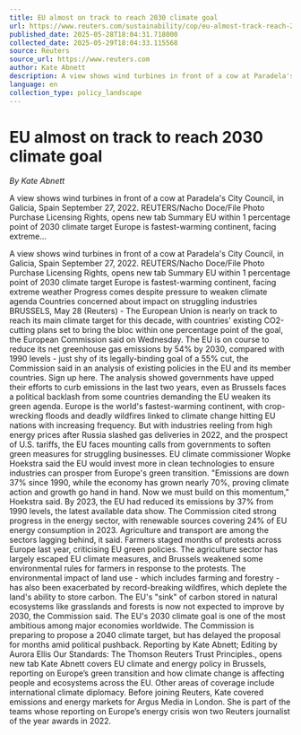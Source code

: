 ```yaml
---
title: EU almost on track to reach 2030 climate goal
url: https://www.reuters.com/sustainability/cop/eu-almost-track-reach-2030-climate-goal-2025-05-28/
published_date: 2025-05-28T18:04:31.718000
collected_date: 2025-05-29T18:04:33.115568
source: Reuters
source_url: https://www.reuters.com
author: Kate Abnett
description: A view shows wind turbines in front of a cow at Paradela's City Council, in Galicia, Spain September 27, 2022. REUTERS/Nacho Doce/File Photo Purchase Licensing Rights, opens new tab Summary EU within 1 percentage point of 2030 climate target Europe is fastest-warming continent, facing extreme...
language: en
collection_type: policy_landscape
---
```


# EU almost on track to reach 2030 climate goal

*By Kate Abnett*

A view shows wind turbines in front of a cow at Paradela's City Council, in Galicia, Spain September 27, 2022. REUTERS/Nacho Doce/File Photo Purchase Licensing Rights, opens new tab Summary EU within 1 percentage point of 2030 climate target Europe is fastest-warming continent, facing extreme...

A view shows wind turbines in front of a cow at Paradela's City Council, in Galicia, Spain September 27, 2022. REUTERS/Nacho Doce/File Photo Purchase Licensing Rights, opens new tab Summary EU within 1 percentage point of 2030 climate target Europe is fastest-warming continent, facing extreme weather Progress comes despite pressure to weaken climate agenda Countries concerned about impact on struggling industries BRUSSELS, May 28 (Reuters) - The European Union is nearly on track to reach its main climate target for this decade, with countries' existing CO2-cutting plans set to bring the bloc within one percentage point of the goal, the European Commission said on Wednesday. The EU is on course to reduce its net greenhouse gas emissions by 54% by 2030, compared with 1990 levels - just shy of its legally-binding goal of a 55% cut, the Commission said in an analysis of existing policies in the EU and its member countries. Sign up here. The analysis showed governments have upped their efforts to curb emissions in the last two years, even as Brussels faces a political backlash from some countries demanding the EU weaken its green agenda. Europe is the world's fastest-warming continent, with crop-wrecking floods and deadly wildfires linked to climate change hitting EU nations with increasing frequency. But with industries reeling from high energy prices after Russia slashed gas deliveries in 2022, and the prospect of U.S. tariffs, the EU faces mounting calls from governments to soften green measures for struggling businesses. EU climate commissioner Wopke Hoekstra said the EU would invest more in clean technologies to ensure industries can prosper from Europe's green transition. "Emissions are down 37% since 1990, while the economy has grown nearly 70%, proving climate action and growth go hand in hand. Now we must build on this momentum," Hoekstra said. By 2023, the EU had reduced its emissions by 37% from 1990 levels, the latest available data show. The Commission cited strong progress in the energy sector, with renewable sources covering 24% of EU energy consumption in 2023. Agriculture and transport are among the sectors lagging behind, it said. Farmers staged months of protests across Europe last year, criticising EU green policies. The agriculture sector has largely escaped EU climate measures, and Brussels weakened some environmental rules for farmers in response to the protests. The environmental impact of land use - which includes farming and forestry - has also been exacerbated by record-breaking wildfires, which deplete the land's ability to store carbon. The EU's "sink" of carbon stored in natural ecosystems like grasslands and forests is now not expected to improve by 2030, the Commission said. The EU's 2030 climate goal is one of the most ambitious among major economies worldwide. The Commission is preparing to propose a 2040 climate target, but has delayed the proposal for months amid political pushback. Reporting by Kate Abnett; Editing by Aurora Ellis Our Standards: The Thomson Reuters Trust Principles., opens new tab Kate Abnett covers EU climate and energy policy in Brussels, reporting on Europe’s green transition and how climate change is affecting people and ecosystems across the EU. Other areas of coverage include international climate diplomacy. Before joining Reuters, Kate covered emissions and energy markets for Argus Media in London. She is part of the teams whose reporting on Europe’s energy crisis won two Reuters journalist of the year awards in 2022.